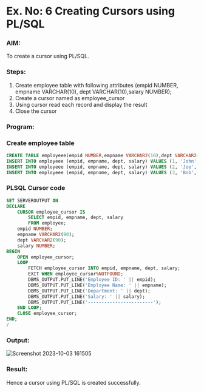 # Ex. No: 6 Creating Cursors using PL/SQL

### AIM: 

To create a cursor using PL/SQL.

### Steps:
1. Create employee table with following attributes (empid NUMBER, empname VARCHAR(10), dept VARCHAR(10),salary NUMBER);
2. Create a cursor named as employee_cursor
3. Using cursor read each record and display the result
4. Close the cursor

### Program:
### Create employee table
```sql
CREATE TABLE employeee(empid NUMBER,empname VARCHAR2(10),dept VARCHAR2(10),salary NUMBER);
INSERT INTO employeee (empid, empname, dept, salary) VALUES (1, 'John', 'HR', 50000);
INSERT INTO employeee (empid, empname, dept, salary) VALUES (2, 'Joe', 'IT', 65000);
INSERT INTO employeee (empid, empname, dept, salary) VALUES (3, 'Bob', 'Finance', 55000);
```

### PLSQL Cursor code
```sql
SET SERVEROUTPUT ON
DECLARE
    CURSOR employee_cursor IS
        SELECT empid, empname, dept, salary
        FROM employee;
    empid NUMBER;
    empname VARCHAR2(90);
    dept VARCHAR2(90);
    salary NUMBER;
BEGIN
    OPEN employee_cursor;
    LOOP
        FETCH employee_cursor INTO empid, empname, dept, salary;
        EXIT WHEN employee_cursor%NOTFOUND;
        DBMS_OUTPUT.PUT_LINE('Employee ID: ' || empid);
        DBMS_OUTPUT.PUT_LINE('Employee Name: ' || empname);
        DBMS_OUTPUT.PUT_LINE('Department: ' || dept);
        DBMS_OUTPUT.PUT_LINE('Salary: ' || salary);
        DBMS_OUTPUT.PUT_LINE('------------------------');
    END LOOP;
    CLOSE employee_cursor;
END;
/
```
### Output:
![Screenshot 2023-10-03 161505](https://github.com/Adhithyaram29D/Ex-no-6-Creating-Cursors-using-PL-SQL/assets/119393540/4ffcc3b8-8991-4c79-a5c4-9d498a1e69f7)

### Result:
Hence a cursor using PL/SQL is created successfully.
